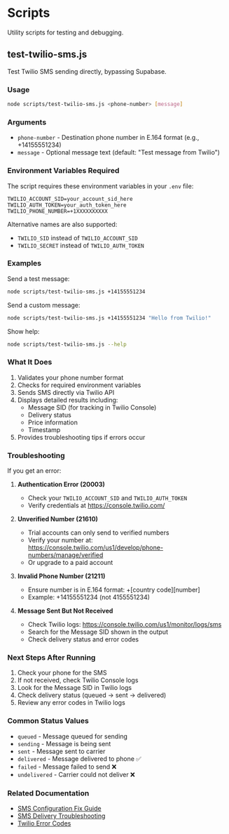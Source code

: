 # Scripts

Utility scripts for testing and debugging.

## test-twilio-sms.js

Test Twilio SMS sending directly, bypassing Supabase.

### Usage

```bash
node scripts/test-twilio-sms.js <phone-number> [message]
```

### Arguments

- `phone-number` - Destination phone number in E.164 format (e.g., +14155551234)
- `message` - Optional message text (default: "Test message from Twilio")

### Environment Variables Required

The script requires these environment variables in your `.env` file:

```env
TWILIO_ACCOUNT_SID=your_account_sid_here
TWILIO_AUTH_TOKEN=your_auth_token_here
TWILIO_PHONE_NUMBER=+1XXXXXXXXXX
```

Alternative names are also supported:
- `TWILIO_SID` instead of `TWILIO_ACCOUNT_SID`
- `TWILIO_SECRET` instead of `TWILIO_AUTH_TOKEN`

### Examples

Send a test message:
```bash
node scripts/test-twilio-sms.js +14155551234
```

Send a custom message:
```bash
node scripts/test-twilio-sms.js +14155551234 "Hello from Twilio!"
```

Show help:
```bash
node scripts/test-twilio-sms.js --help
```

### What It Does

1. Validates your phone number format
2. Checks for required environment variables
3. Sends SMS directly via Twilio API
4. Displays detailed results including:
   - Message SID (for tracking in Twilio Console)
   - Delivery status
   - Price information
   - Timestamp
5. Provides troubleshooting tips if errors occur

### Troubleshooting

If you get an error:

1. **Authentication Error (20003)**
   - Check your `TWILIO_ACCOUNT_SID` and `TWILIO_AUTH_TOKEN`
   - Verify credentials at https://console.twilio.com/

2. **Unverified Number (21610)**
   - Trial accounts can only send to verified numbers
   - Verify your number at: https://console.twilio.com/us1/develop/phone-numbers/manage/verified
   - Or upgrade to a paid account

3. **Invalid Phone Number (21211)**
   - Ensure number is in E.164 format: +[country code][number]
   - Example: +14155551234 (not 4155551234)

4. **Message Sent But Not Received**
   - Check Twilio logs: https://console.twilio.com/us1/monitor/logs/sms
   - Search for the Message SID shown in the output
   - Check delivery status and error codes

### Next Steps After Running

1. Check your phone for the SMS
2. If not received, check Twilio Console logs
3. Look for the Message SID in Twilio logs
4. Check delivery status (queued → sent → delivered)
5. Review any error codes in Twilio logs

### Common Status Values

- `queued` - Message queued for sending
- `sending` - Message is being sent
- `sent` - Message sent to carrier
- `delivered` - Message delivered to phone ✅
- `failed` - Message failed to send ❌
- `undelivered` - Carrier could not deliver ❌

### Related Documentation

- [SMS Configuration Fix Guide](../docs/SMS_CONFIGURATION_FIX.md)
- [SMS Delivery Troubleshooting](../docs/SMS_DELIVERY_TROUBLESHOOTING.md)
- [Twilio Error Codes](https://www.twilio.com/docs/api/errors)